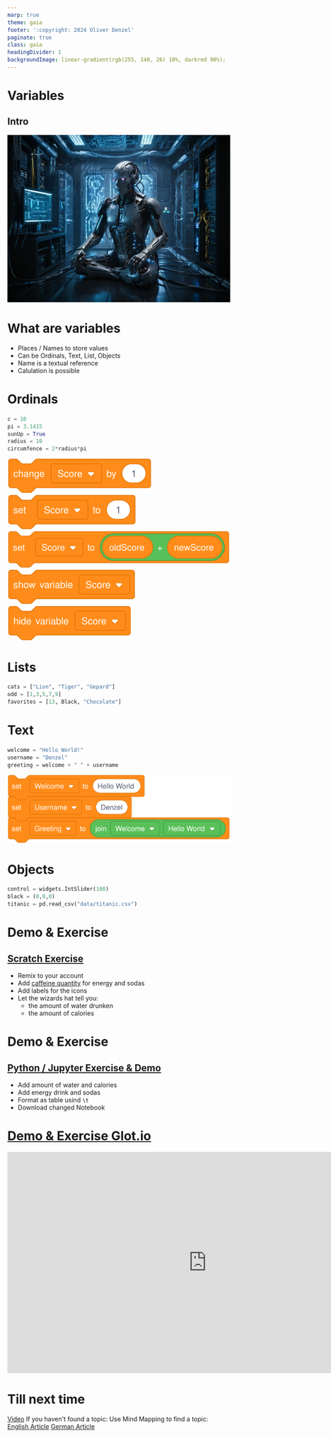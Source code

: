```yaml
---
marp: true
theme: gaia
footer: ':copyright: 2024 Oliver Denzel'
paginate: true
class: gaia
headingDivider: 1
backgroundImage: linear-gradient(rgb(255, 140, 26) 10%, darkred 90%);
---
```

<!-- _paginate: skip -->
<!-- _class: gaia lead -->
# Variables
## Intro
![bg left:40%](../img/robot6.jpg)

# What are variables

* Places / Names to store values
* Can be Ordinals, Text, List, Objects
* Name is a textual reference
* Calulation is possible

# Ordinals

```python
c = 10
pi = 3.1415
sunUp = True
radius = 10
circumfence = 2*radius*pi
```

![](../img/scratch/variables/change.svg)
![](../img/scratch/variables/set.svg)
![](../img/scratch/variables/setWithCalculation.svg)
![](../img/scratch/variables/show.svg)
![](../img/scratch/variables/hide.svg)

# Lists
```python
cats = ["Lion", "Tiger", "Gepard"]
odd = [1,3,5,7,9]
favorites = [13, Black, "Chocolate"]
```
# Text
```python
welcome = "Hello World!"
username = "Denzel"
greeting = welcome + " " + username
```
![](../img/scratch/variables/textExample.svg)
# Objects
```python
control = widgets.IntSlider(100)
black = (0,0,0)
titanic = pd.read_csv("data/titanic.csv")
```
# Demo & Exercise
## [Scratch Exercise](https://scratch.mit.edu/projects/1086026680/)

* Remix to your account
* Add [caffeine quantity](https://www.eufic.org/en/healthy-living/article/caffeine-levels-in-different-foods-and-drinks) for energy and sodas
* Add labels for the icons
* Let the wizards hat tell you: 
    * the amount of water drunken
    * the amount of calories

# Demo & Exercise
## [Python / Jupyter Exercise & Demo](https://mybinder.org/v2/gh/OliverDenzelHFU/Programming/06d20b395168c9750f7cee1e2ab70e477752a42a?urlpath=lab%2Ftree%2F3-Variables%2FVariables.ipynb)

* Add amount of water and calories
* Add energy drink and sodas
* Format as table usind `\t`
* Download changed Notebook

# [Demo & Exercise Glot.io](https://glot.io/snippets/h15viox8ry)

<iframe frameborder='0' scrolling='no' sandbox='allow-forms allow-pointer-lock allow-popups allow-same-origin allow-scripts' width="900" height="500" src="https://glot.io/snippets/h15viox8ry/embed"></iframe>

# Till next time

[Video](https://www.youtube.com/watch?v=f4KOjWS_KZs)
If you haven't found a topic:
Use Mind Mapping to find a topic:
[English Article](https://www.mindmapping.com/mind-map)
[German Article](https://www.ideenfindung.de/Mind-Mapping-Kreativitätstechnik-Brainstorming-Ideenfindung.html)